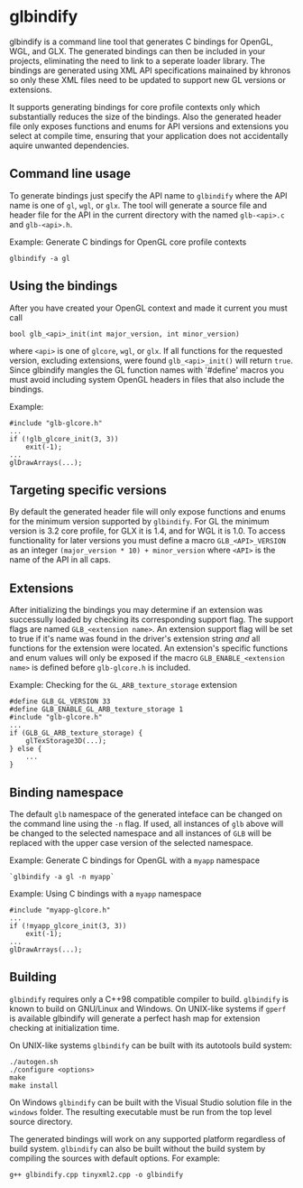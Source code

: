 glbindify
=========

glbindify is a command line tool that generates C bindings for OpenGL, WGL, and GLX.  The generated bindings can then be included in your projects, eliminating the need to link to a seperate loader library. The bindings are generated using XML API specifications mainained by khronos so only these XML files need to be updated to support new GL versions or extensions.

It supports generating bindings for core profile contexts only which substantially reduces the size of the bindings. Also the generated header file only exposes functions and enums for API versions and extensions you select at compile time, ensuring that your application does not accidentally aquire unwanted dependencies.

Command line usage
------------------

To generate bindings just specify the API name to `glbindify` where the API name is one of `gl`, `wgl`, or `glx`. The tool will generate a source file and header file for the API in the current directory with the named `glb-<api>.c` and `glb-<api>.h`.

Example: Generate C bindings for OpenGL core profile contexts

`glbindify -a gl`

Using the bindings
------------------

After you have created your OpenGL context and made it current you must call

`bool glb_<api>_init(int major_version, int minor_version)`


where `<api>` is one of `glcore`, `wgl`, or `glx`. If all functions for the requested version, excluding extensions, were found `glb_<api>_init()` will return `true`. Since glbindify mangles the GL function names with '#define' macros you must avoid including system OpenGL headers in files that also include the bindings.

Example:

	#include "glb-glcore.h"
	...
	if (!glb_glcore_init(3, 3))
		exit(-1);
	...
	glDrawArrays(...);

Targeting specific versions
---------------------------

By default the generated header file will only expose functions and enums for the minimum version supported by `glbindify`. For GL the minimum version is 3.2 core profile, for GLX it is 1.4, and for WGL it is 1.0. To access functionality for later versions you must define a macro `GLB_<API>_VERSION` as an integer `(major_version * 10) + minor_version` where `<API>` is the name of the API in all caps.

Extensions
----------

After initializing the bindings you may determine if an extension was successully loaded by checking its corresponding support flag. The support flags are named `GLB_<extension name>`. An extension support flag will be set to true if it's name was found in the driver's extension string *and* all functions for the extension were located. An extension's specific functions and enum values will only be exposed if the macro `GLB_ENABLE_<extension name>` is defined before `glb-glcore.h` is included.

Example: Checking for the `GL_ARB_texture_storage` extension

	#define GLB_GL_VERSION 33
	#define GLB_ENABLE_GL_ARB_texture_storage 1
	#include "glb-glcore.h"
	...
	if (GLB_GL_ARB_texture_storage) {
		glTexStorage3D(...);
	} else {
		...
	}

Binding namespace
-----------------

The default `glb` namespace of the generated inteface can be changed on the command line using the `-n` flag. If used, all instances of `glb` above
will be changed to the selected namespace and all instances of `GLB` will be replaced with the upper case version of the selected namespace.

Example: Generate C bindings for OpenGL with a `myapp` namespace

	`glbindify -a gl -n myapp`
	
Example: Using C bindings with a `myapp` namespace

	#include "myapp-glcore.h"
	...
	if (!myapp_glcore_init(3, 3))
		exit(-1);
	...
	glDrawArrays(...);

Building
--------

`glbindify` requires only a C++98 compatible compiler to build. `glbindify` is known to build on GNU/Linux and Windows. On UNIX-like systems if `gperf` is available glbindify will generate a perfect hash map for extension checking at initialization time.

On UNIX-like systems `glbindify` can be built with its autotools build system:

	./autogen.sh
	./configure <options>
	make
	make install

On Windows `glbindify` can be built with the Visual Studio solution file in the `windows` folder. The resulting executable must be run from the top level source directory.

The generated bindings will work on any supported platform regardless of build system. `glbindify` can also be built without the build system by compiling the sources with default options. For example:

	g++ glbindify.cpp tinyxml2.cpp -o glbindify
